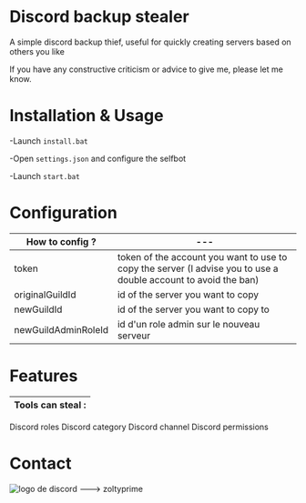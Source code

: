 # Discord backup stealer
 
A simple discord backup thief, useful for quickly creating servers based on others you like

If you have any constructive criticism or advice to give me, please let me know.

# Installation & Usage
-Launch ```install.bat``` 

-Open ```settings.json``` and configure the selfbot

-Launch ```start.bat``` 


# Configuration
How to config ? | ---
--- | ---
token | token of the account you want to use to copy the server (I advise you to use a double account to avoid the ban)
originalGuildId | id of the server you want to copy
newGuildId | id of the server you want to copy to
newGuildAdminRoleId | id d'un role admin sur le nouveau serveur



# Features
Tools can steal :|
--- |
Discord roles
Discord category
Discord channel
Discord permissions 

# Contact

![logo de discord](https://cdn.discordapp.com/attachments/479290836190756879/956564808927436800/8244-discord.png) 
--->
zoltyprime
